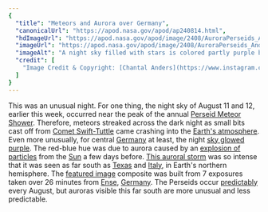 ```yaml
---
{
  "title": "Meteors and Aurora over Germany",
  "canonicalUrl": "https://apod.nasa.gov/apod/ap240814.html",
  "hdImageUrl": "https://apod.nasa.gov/apod/image/2408/AuroraPerseids_Anders_4855.jpg",
  "imageUrl": "https://apod.nasa.gov/apod/image/2408/AuroraPerseids_Anders_1080.jpg",
  "imageAlt": "A night sky filled with stars is colored partly purple by an aurora. Also visible are several streaks which are meteors in this image composite. In the foreground is a field and lone tree. Part of the tree slants at the nearly the same angle of the meteor streaks. Please see the explanation for more detailed information.",
  "credit": [
    "Image Credit & Copyright: [Chantal Anders](https://www.instagram.com/wetter_eule/)"
  ]
}
---
```


This was an unusual night. For one thing, the night sky of August 11 and 12, earlier this week, occurred near the peak of the annual [Perseid Meteor Shower](https://science.nasa.gov/solar-system/meteors-meteorites/perseids/). Therefore, meteors streaked across the dark night as small bits cast off from [Comet Swift-Tuttle](https://apod.nasa.gov/apod/ap960219.html) came crashing into the [Earth's atmosphere](https://www.nasa.gov/general/what-is-earths-atmosphere/). Even more unusually, for central [Germany](https://en.wikipedia.org/wiki/Germany) at least, the night [sky glowed purple](https://apod.nasa.gov/apod/ap240612.html). The red-blue hue was due to aurora caused by an [explosion of particles](https://apod.nasa.gov/apod/ap180902.html) from the [Sun](https://science.nasa.gov/sun/) a few days before. [This auroral storm](https://www.swpc.noaa.gov/news/severe-g4-geomagnetic-storms-observed-12-aug-2024) was so intense that it was seen as far south as [Texas](https://spaceweathergallery2.com/indiv_upload.php?upload_id=211318) and [Italy](https://spaceweathergallery2.com/indiv_upload.php?upload_id=211357), in Earth's northern hemisphere. The [featured image](https://www.instagram.com/p/C-k4uM-NtSP/) composite was built from 7 exposures taken over 26 minutes from [Ense](https://youtu.be/7SylqzpjQfA), [Germany](https://en.wikipedia.org/wiki/Germany). The Perseids occur [predictably](https://mrwallpaper.com/images/high/cute-yet-bored-funny-cat-e2ftbgrfxrbazqsb.webp) every August, but auroras visible this far south are more unusual and less predictable.

